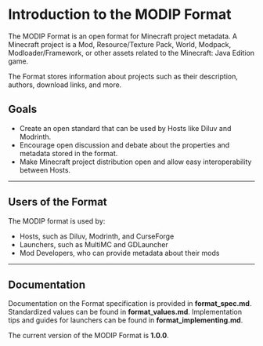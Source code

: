 # Introduction to the MODIP Format

The MODIP Format is an open format for Minecraft project metadata. A Minecraft project is a Mod, Resource/Texture Pack, World, Modpack, Modloader/Framework, or other assets related to the Minecraft: Java Edition game.

The Format stores information about projects such as their description, authors, download links, and more.

## Goals

- Create an open standard that can be used by Hosts like Diluv and Modrinth.
- Encourage open discussion and debate about the properties and metadata stored in the format.
- Make Minecraft project distribution open and allow easy interoperability between Hosts.

---

## Users of the Format

The MODIP format is used by:

- Hosts, such as Diluv, Modrinth, and CurseForge
- Launchers, such as MultiMC and GDLauncher
- Mod Developers, who can provide metadata about their mods

---

## Documentation

Documentation on the Format specification is provided in **format_spec.md**. Standardized values can be found in **format_values.md**. Implementation tips and guides for launchers can be found in **format_implementing.md**.

The current version of the MODIP Format is **1.0.0**.